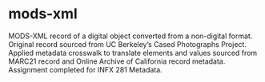 # mods-xml
MODS-XML record of a digital object converted from a non-digital format. Original record sourced from UC Berkeley’s Cased Photographs Project. Applied metadata crosswalk to translate elements and values sourced from MARC21 record and Online Archive of California record metadata. Assignment completed for INFX 281 Metadata.
